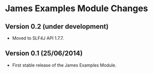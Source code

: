 James Examples Module Changes
=============================


Version 0.2 (under development)
---------------------------------

 - Moved to SLF4J API 1.7.7.
 
 
Version 0.1 (25/06/2014)
------------------------

 - First stable release of the James Examples Module.